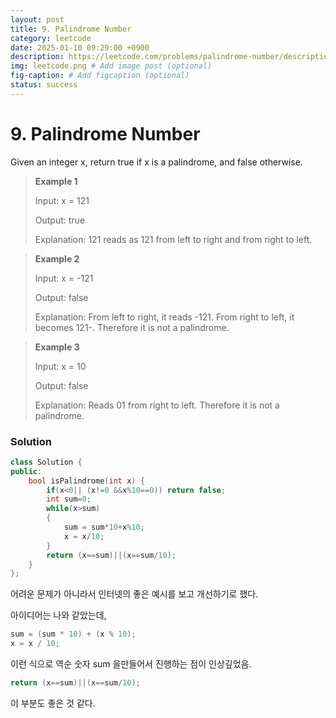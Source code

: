 ```yaml
---
layout: post
title: 9. Palindrome Number
category: leetcode
date: 2025-01-10 09:29:00 +0900
description: https://leetcode.com/problems/palindrome-number/description/
img: leetcode.png # Add image post (optional)
fig-caption: # Add figcaption (optional)
status: success
---
```


            
# 9. Palindrome Number

Given an integer x, return true if x is a palindrome, and false otherwise.

 

> **Example 1**
> 
> Input: x = 121
> 
> Output: true
> 
> Explanation: 121 reads as 121 from left to right and from right to left.


> **Example 2**
> 
> Input: x = -121
> 
> Output: false
> 
> Explanation: From left to right, it reads -121. From right to left, it becomes 121-. Therefore it is not a palindrome.



> **Example 3**
> 
> Input: x = 10
> 
> Output: false
> 
> Explanation: Reads 01 from right to left. Therefore it is not a palindrome.

### Solution

```cpp
class Solution {
public:
    bool isPalindrome(int x) {
        if(x<0|| (x!=0 &&x%10==0)) return false;
        int sum=0;
        while(x>sum)
        {
            sum = sum*10+x%10;
            x = x/10;
        }
        return (x==sum)||(x==sum/10);
    }
};
```

어려운 문제가 아니라서 인터넷의 좋은 예시를 보고 개선하기로 했다.

아이디어는 나와 같았는데, 

```cpp
sum = (sum * 10) + (x % 10);
x = x / 10;
```

이런 식으로 역순 숫자 sum 을만들어서 진행하는 점이 인상깊었음. 

```cpp
return (x==sum)||(x==sum/10);
```

이 부분도 좋은 것 같다. 